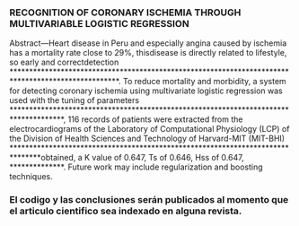 ### RECOGNITION OF CORONARY ISCHEMIA THROUGH MULTIVARIABLE LOGISTIC REGRESSION

Abstract—Heart disease in Peru and especially angina caused by ischemia has a mortality rate close to 29%, thisdisease is directly related to lifestyle, so early and correctdetection ***************************************************************************************************. To reduce mortality and morbidity, a system for detecting coronary ischemia using multivariate logistic regression was used with the tuning of parameters *************************************************************************************, 116 records of patients were extracted from the electrocardiograms of the Laboratory of Computational Physiology (LCP) of the Division of Health Sciences and Technology of Harvard-MIT (MIT-BHI) *******************************************************************************obtained, a K value of 0.647, Ts of 0.646, Hss of 0.647, **************. Future work may include regularization and boosting techniques.

### El codigo y las conclusiones serán publicados al momento que el articulo cientifico sea indexado en alguna revista.
